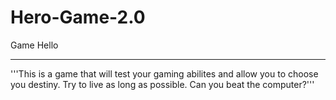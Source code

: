 # Hero-Game-2.0
Game
Hello
******************
'''This is a game that will test your gaming abilites and allow you to choose you destiny.
Try to live as long as possible.
Can you beat the computer?'''
